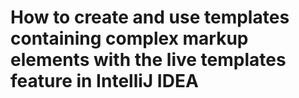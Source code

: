 # How to create and use templates containing complex markup elements with the live templates feature in IntelliJ IDEA 

